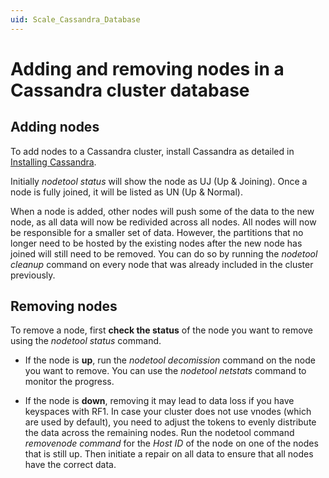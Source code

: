 ```yaml
---
uid: Scale_Cassandra_Database
---
```


# Adding and removing nodes in a Cassandra cluster database

## Adding nodes

To add nodes to a Cassandra cluster, install Cassandra as detailed in [Installing Cassandra](xref:Installing_Cassandra).

Initially *nodetool status* will show the node as UJ (Up & Joining). Once a node is fully joined, it will be listed as UN (Up & Normal).

When a node is added, other nodes will push some of the data to the new node, as all data will now be redivided across all nodes. All nodes will now be responsible for a smaller set of data. However, the partitions that no longer need to be hosted by the existing nodes after the new node has joined will still need to be removed. You can do so by running the *nodetool cleanup* command on every node that was already included in the cluster previously.

## Removing nodes

To remove a node, first **check the status** of the node you want to remove using the *nodetool status* command.

- If the node is **up**, run the *nodetool decomission* command on the node you want to remove. You can use the *nodetool netstats* command to monitor the progress.

- If the node is **down**, removing it may lead to data loss if you have keyspaces with RF1. In case your cluster does not use vnodes (which are used by default), you need to adjust the tokens to evenly distribute the data across the remaining nodes. Run the nodetool command *removenode command* for the *Host ID* of the node on one of the nodes that is still up. Then initiate a repair on all data to ensure that all nodes have the correct data.
